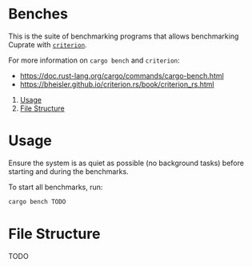 # Benches
This is the suite of benchmarking programs that allows benchmarking Cuprate with [`criterion`](https://bheisler.github.io/criterion.rs/book/criterion_rs.html).

For more information on `cargo bench` and `criterion`:
- https://doc.rust-lang.org/cargo/commands/cargo-bench.html
- https://bheisler.github.io/criterion.rs/book/criterion_rs.html

1. [Usage](#Usage)
1. [File Structure](#file-structure)

# Usage
Ensure the system is as quiet as possible (no background tasks) before starting and during the benchmarks.

To start all benchmarks, run:
```bash
cargo bench TODO
```

# File Structure
TODO